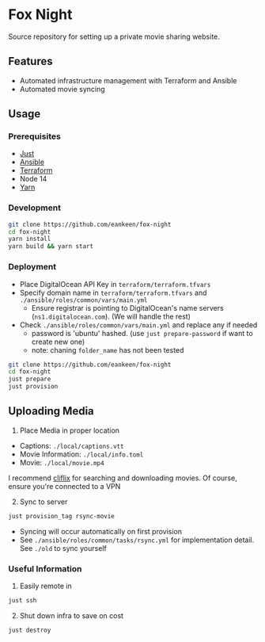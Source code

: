 # Fox Night

Source repository for setting up a private movie sharing website.

## Features

-  Automated infrastructure management with Terraform and Ansible
-  Automated movie syncing

## Usage

### Prerequisites

-  [Just](https://github.com/casey/just)
-  [Ansible](https://github.com/ansible/ansible)
-  [Terraform](https://github.com/hashicorp/terraform)
-  Node 14
-  [Yarn](https://github.com/yarnpkg/yarn)

### Development

```sh
git clone https://github.com/eankeen/fox-night
cd fox-night
yarn install
yarn build && yarn start
```

### Deployment

-  Place DigitalOcean API Key in `terraform/terraform.tfvars`
-  Specify domain name in `terraform/terraform.tfvars` and `./ansible/roles/common/vars/main.yml`
   -  Ensure registrar is pointing to DigitalOcean's name servers (`ns1.digitalocean.com`). (We will handle the rest)
-  Check `./ansible/roles/common/vars/main.yml` and replace any if needed
   -  password is 'ubuntu' hashed. (use `just prepare-password` if want to create new one)
   -  note: chaning `folder_name` has not been tested

```sh
git clone https://github.com/eankeen/fox-night
cd fox-night
just prepare
just provision
```

## Uploading Media

1. Place Media in proper location

-  Captions: `./local/captions.vtt`
-  Movie Information: `./local/info.toml`
-  Movie: `./local/movie.mp4`

I recommend [cliflix](https://github.com/fabiospampinato/cliflix) for searching and downloading movies. Of course, ensure you're connected to a VPN

2. Sync to server

```sh
just provision_tag rsync-movie
```

-  Syncing will occur automatically on first provision
-  See `./ansible/roles/common/tasks/rsync.yml` for implementation detail. See `./old` to sync yourself

### Useful Information

1. Easily remote in

```sh
just ssh
```

2. Shut down infra to save on cost

```sh
just destroy
```
